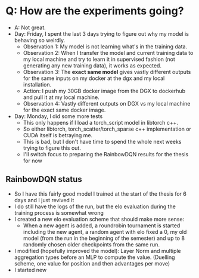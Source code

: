 # Q: How are the experiments going?
+ A: Not great.
+ Day: Friday, I spent the last 3 days trying to figure out why my model is behaving so weirdly.
	- Observation 1: My model is not learning what's in the training data.
	- Observation 2: When I transfer the model and current training data to my local machine and try to learn it in supervised fashion (not generating any new training data), it works as expected.
	- Observation 3: The **exact same model** gives vastly different outputs for the same inputs on my docker at the dgx and my local installation.
	- Action: I push my 30GB docker image from the DGX to dockerhub and pull it at my local machine.
	- Observation 4: Vastly different outputs on DGX vs my local machine for the exact same docker image.
+ Day: Monday, I did some more tests
	- This only happens if I load a torch\_script model in libtorch c++.
	- So either libtorch, torch\_scatter/torch\_sparse c++ implementation or CUDA itself is betraying me.
	- This is bad, but I don't have time to spend the whole next weeks trying to figure this out.
	- I'll switch focus to preparing the RainbowDQN results for the thesis for now

## RainbowDQN status
+ So I have this fairly good model I trained at the start of the thesis for 6 days and I just revived it
+ I do still have the logs of the run, but the elo evaluation during the training process is somewhat wrong
+ I created a new elo evaluation scheme that should make more sense:
	-  When a new agent is added, a roundrobin tournament is started including the new agent, a random agent with elo fixed a 0, my old model (from the run in the beginning of the semester) and up to 8 randomly chosen older checkpoints from the same run.
+ I modified (hopefully improved the model): Layer Norm and multiple aggregation types before an MLP to compute the value. (Duelling scheme, one value for position and then advantages per move)
+ I started new
